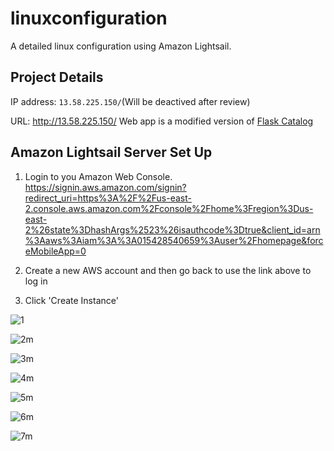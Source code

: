 # linuxconfiguration
A detailed linux configuration using Amazon Lightsail.

## Project Details
IP address: ```13.58.225.150/```(Will be deactived after review)

URL: http://13.58.225.150/
Web app is a modified version of [Flask Catalog](https://github.com/lashleykeith/MapApp)

## Amazon Lightsail Server Set Up
1. Login to you Amazon Web Console. https://signin.aws.amazon.com/signin?redirect_uri=https%3A%2F%2Fus-east-2.console.aws.amazon.com%2Fconsole%2Fhome%3Fregion%3Dus-east-2%26state%3DhashArgs%2523%26isauthcode%3Dtrue&client_id=arn%3Aaws%3Aiam%3A%3A015428540659%3Auser%2Fhomepage&forceMobileApp=0

2.  Create a new AWS account and then go back to use the link above to log in

3.  Click 'Create Instance'

![1](https://user-images.githubusercontent.com/21030885/38419742-7f5bdd56-39dc-11e8-993b-d11a07731f41.jpg)

![2m](https://user-images.githubusercontent.com/21030885/38419774-9d50cfce-39dc-11e8-8bc4-e473782db92b.jpg)

![3m](https://user-images.githubusercontent.com/21030885/38419792-b267820e-39dc-11e8-8356-b788fe99c1ff.jpg)

![4m](https://user-images.githubusercontent.com/21030885/38419919-23427628-39dd-11e8-82c4-e6bf635ef801.jpg)

![5m](https://user-images.githubusercontent.com/21030885/38419928-27ce0928-39dd-11e8-875f-44bddb3d6b1b.jpg)

![6m](https://user-images.githubusercontent.com/21030885/38419959-3f5f581c-39dd-11e8-978d-e9cd738ba0c0.jpg)

![7m](https://user-images.githubusercontent.com/21030885/38419975-45795784-39dd-11e8-947b-9241cc389ef6.jpg)


